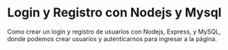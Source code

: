 # Login y Registro con Nodejs y Mysql
Como crear un login y registro de usuarios con Nodejs, Express, y MySQL, donde podemos crear usuarios y autenticarnos para ingresar a la página.
